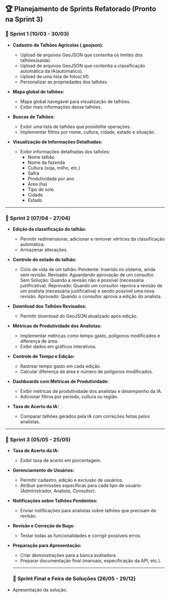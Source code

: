 ## 🏆 Planejamento de Sprints Refatorado (Pronto na Sprint 3)

### 🏁 Sprint 1 (10/03 - 30/03)
- **Cadastro de Talhões Agrícolas (.geojson):**
  - Upload de arquivos GeoJSON que contenha os limites dos talhões(saida).
  - Upload de arquivos GeoJSON que contenha a classificação automática da IA(automatico).
  - Upload de uma lista de fotos(.tif)
  - Personalizar as propriedades dos talhões.

- **Mapa global de talhões:**
  - Mapa global navegável para visualização de talhões.
  - Exibir mais informações desse talhões.

- **Buscas de Talhões:**
  - Exibir uma lista de talhões que possibilite operações.
  - Implementar filtros por nome, cultura, cidade, estado e situação.
  
- **Visualização de Informações Detalhadas:**
  - Exibir informações detalhadas dos talhões:
    - Nome talhão
    - Nome da fazenda
    - Cultura (soja, milho, etc.)
    - Safra
    - Produtividade por ano
    - Área (ha)
    - Tipo de solo
    - Cidade
    - Estado

---

### 🏁 Sprint 2 (07/04 - 27/04)
- **Edição da classificação do talhão:**
  - Permitir redimensionar, adicionar e remover vértices da classificação automática.
  - Armazenar alterações.
  
- **Controle do estado do talhão:**
  - Ciclo de vida de um talhão:
      Pendente: Inserido no sistema, ainda sem revisão.
      Revisado: Aguardando aprovação de um consultor.
      Sem Solução: Quando a revisão não é possível (necessária justificativa).
      Reprovado: Quando um consultor reprova a revisão de um analista (necessária justificativa) e sendo possível uma nova revisão.
      Aprovado: Quando o consultor aprova a edição do analista.

- **Download dos Talhões Revisados:**
  - Permitir download do GeoJSON atualizado após edição.

- **Métricas de Produtividade dos Analistas:**
  - Implementar métricas como tempo gasto, polígonos modificados e diferença de área.
  - Exibir dados em gráficos interativos.

- **Controle de Tempo e Edição:**
  - Rastrear tempo gasto em cada edição.
  - Calcular diferença de área e número de polígonos modificados.

- **Dashboards com Métricas de Produtividade:**
  - Exibir métricas de produtividade dos analistas e desempenho da IA.
  - Adicionar filtros por período, cultura ou região.

- **Taxa de Acerto da IA:**
  - Comparar talhões gerados pela IA com correções feitas pelos analistas.

---

### 🏁 Sprint 3 (05/05 - 25/05)

- **Taxa de Acerto da IA:**
  - Exibir taxa de acerto em porcentagem.

- **Gerenciamento de Usuários:**
  - Permitir cadastro, edição e exclusão de usuários.
  - Atribuir permissões específicas para cada tipo de usuário (Administrador, Analista, Consultor).

- **Notificações sobre Talhões Pendentes:**
  - Enviar notificações para analistas sobre talhões que precisam de revisão.

- **Revisão e Correção de Bugs:**
  - Testar todas as funcionalidades e corrigir possíveis erros.

- **Preparação para Apresentação:**
  - Criar demonstrações para a banca avaliadora.
  - Preparar documentação final (manuais, especificação da API, etc.).

  ---

  ### 🏁 Sprint Final e Feira de Soluções (26/05 - 29/12)
- Apresentação da solução.
